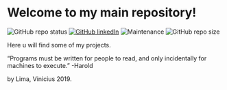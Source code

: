 # Welcome to my main repository!
![GitHub repo status](https://img.shields.io/badge/GitHub-PRO-orange)
[![GitHub linkedIn](https://img.shields.io/badge/Linkedin-ViniciusLimaFernandes-blueviolet)](https://br.linkedin.com/in/viniciuslimafernandes)
![Maintenance](https://img.shields.io/maintenance/yes/2019?style=plastic) 
![GitHub repo size](https://img.shields.io/github/repo-size/ViniciusLimaFernandes/Main?style=plastic)

Here u will find some of my projects.

“Programs must be written for people to read, and only incidentally for machines to execute.” -Harold

by Lima, Vinicius 2019.
